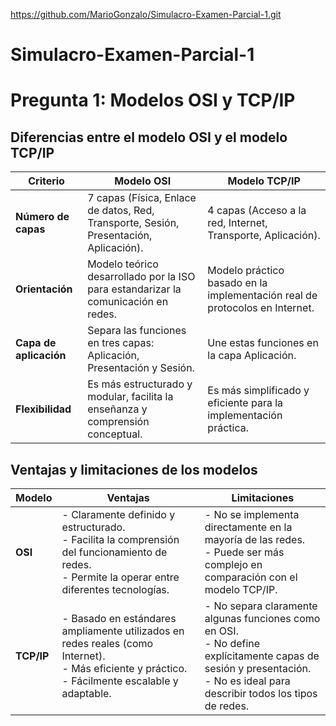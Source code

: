 https://github.com/MarioGonzalo/Simulacro-Examen-Parcial-1.git
# Simulacro-Examen-Parcial-1

# Pregunta 1: Modelos OSI y TCP/IP

## Diferencias entre el modelo OSI y el modelo TCP/IP

| **Criterio**        | **Modelo OSI** | **Modelo TCP/IP** |
|---------------------|---------------|-------------------|
| **Número de capas** | 7 capas (Física, Enlace de datos, Red, Transporte, Sesión, Presentación, Aplicación). | 4 capas (Acceso a la red, Internet, Transporte, Aplicación). |
| **Orientación**     | Modelo teórico desarrollado por la ISO para estandarizar la comunicación en redes. | Modelo práctico basado en la implementación real de protocolos en Internet. |
| **Capa de aplicación** | Separa las funciones en tres capas: Aplicación, Presentación y Sesión. | Une estas funciones en la capa Aplicación. |
| **Flexibilidad**    | Es más estructurado y modular, facilita la enseñanza y comprensión conceptual. | Es más simplificado y eficiente para la implementación práctica. |

## Ventajas y limitaciones de los modelos

| **Modelo**   | **Ventajas** | **Limitaciones** |
|-------------|-------------|-----------------|
| **OSI**     | - Claramente definido y estructurado.<br>- Facilita la comprensión del funcionamiento de redes.<br>- Permite la operar entre diferentes tecnologías. | - No se implementa directamente en la mayoría de las redes.<br>- Puede ser más complejo en comparación con el modelo TCP/IP. |
| **TCP/IP**  | - Basado en estándares ampliamente utilizados en redes reales (como Internet).<br>- Más eficiente y práctico.<br>- Fácilmente escalable y adaptable. | - No separa claramente algunas funciones como en OSI.<br>- No define explícitamente capas de sesión y presentación.<br>- No es ideal para describir todos los tipos de redes. |
